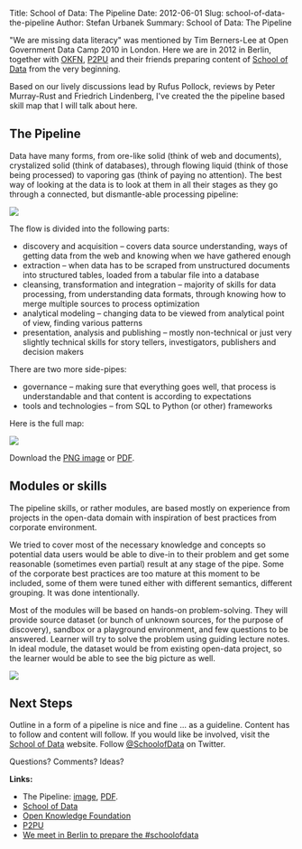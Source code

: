 Title: School of Data: The Pipeline
Date: 2012-06-01
Slug: school-of-data-the-pipeline
Author: Stefan Urbanek
Summary: School of Data: The Pipeline

"We are missing data literacy" was mentioned by Tim Berners-Lee at Open
Government Data Camp 2010 in London. Here we are in 2012 in Berlin, together
with [OKFN](http://okfn.org/), [P2PU](https://p2pu.org/en/) and their friends
preparing content of [School of Data](http://schoolofdata.org/) from the very
beginning.

Based on our lively discussions lead by Rufus Pollock, reviews by Peter
Murray-Rust and Friedrich Lindenberg, I've created the the pipeline based
skill map that I will talk about here.

The Pipeline
------------

Data have many forms, from ore-like solid (think of web and documents),
crystalized solid (think of databases), through flowing liquid (think of those
being processed) to vaporing gas (think of paying no attention). The best way
of looking at the data is to look at them in all their stages as they go
through a connected, but dismantle-able processing pipeline:

![](static/images/school-of-data-the-pipeline.png)

The flow is divided into the following parts:

* discovery and acquisition – covers data source understanding, ways of
  getting data from the web and knowing when we have gathered enough
* extraction – when data has to be scraped from unstructured documents into
  structured tables, loaded from a tabular file into a database
* cleansing, transformation and integration – majority of skills for data
  processing, from understanding data formats, through knowing how to merge
  multiple sources to process optimization
* analytical modeling – changing data to be viewed from analytical point of
  view, finding various patterns
* presentation, analysis and publishing – mostly non-technical or just very
  slightly technical skills for story tellers, investigators, publishers and
  decision makers

There are two more side-pipes:

* governance – making sure that everything goes well, that process is
  understandable and that content is according to expectations
* tools and technologies – from SQL to Python (or other) frameworks

Here is the full map:

![](static/images/school-of-data-the-pipeline-full.png)

Download the [PNG image](https://plus.google.com/u/0/photos/102752815858692811861/albums/5746010366709111073/5748854639186882530)
or [PDF](http://databrewery.org/downloads/School%20of%20Data%20-%20pipeline.pdf).

Modules or skills
-----------------

The pipeline skills, or rather modules, are based mostly on experience from
projects in the open-data domain with inspiration of best practices from
corporate environment.

We tried to cover most of the necessary knowledge and concepts so potential
data users would be able to dive-in to their problem and get some reasonable
(sometimes even partial) result at any stage of the pipe. Some of the
corporate best practices are too mature at this moment to be included, some of
them were tuned either with different semantics, different grouping. It was
done intentionally.

Most of the modules will be based on hands-on problem-solving. They will
provide source dataset (or bunch of unknown sources, for the purpose of
discovery), sandbox or a playground environment, and few questions to be
answered. Learner will try to solve the problem using guiding lecture notes.
In ideal module, the dataset would be from existing open-data project, so the
learner would be able to see the big picture as well.

![](http://media.tumblr.com/tumblr_m4wuiupvJz1qgmvbu.png)



Next Steps
----------

Outline in a form of a pipeline is nice and fine ... as a guideline. Content
has to follow and content will follow. If you would like be involved, visit
the [School of Data](http://schoolofdata.org/) website. Follow
[@SchoolofData](https://twitter.com/#!/@SchoolofData) on Twitter.

Questions? Comments? Ideas?

**Links:**

* The Pipeline: [image](https://plus.google.com/u/0/photos/102752815858692811861/albums/5746010366709111073/5748854639186882530), [PDF](http://databrewery.org/downloads/School%20of%20Data%20-%20pipeline.pdf).
* [School of Data](http://schoolofdata.org/)
* [Open Knowledge Foundation](http://okfn.org)
* [P2PU](https://p2pu.org/en/) 
* [We meet in Berlin to prepare the #schoolofdata](http://blogs.ch.cam.ac.uk/pmr/2012/05/25/we-meet-in-berlin-to-prepare-the-schoolofdata/)
